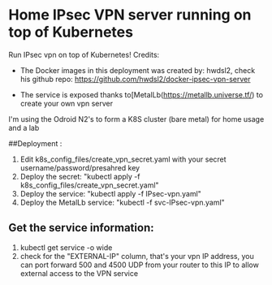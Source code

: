 # Home IPsec VPN server running on top of Kubernetes 


Run IPsec vpn on top of Kubernetes!
Credits: 

- The Docker images in this deployment was created by: hwdsl2, check his github repo: https://github.com/hwdsl2/docker-ipsec-vpn-server

- The service is exposed thanks to[MetalLb(https://metallb.universe.tf/)
to create your own vpn server

I'm using the Odroid N2's to form a K8S cluster (bare metal) for home usage and a lab

##Deployment :

1. Edit k8s_config_files/create_vpn_secret.yaml with
 your secret username/password/presahred key
2. Deploy the secret: "kubectl apply -f k8s_config_files/create_vpn_secret.yaml"
3. Deploy the service: "kubectl apply -f IPsec-vpn.yaml"
4. Deploy the MetalLb service: "kubectl -f svc-IPsec-vpn.yaml"

## Get the service information:
 1.  kubectl get service -o wide  
 2. check for the "EXTERNAL-IP" column, that's your vpn IP address, you can port forward 500 and 4500 UDP from your router to this IP to allow external access to the VPN service

 